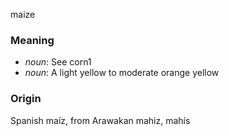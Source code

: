 maize
### Meaning
+ _noun_: See corn1
+ _noun_: A light yellow to moderate orange yellow

### Origin

Spanish maíz, from Arawakan mahiz, mahís
